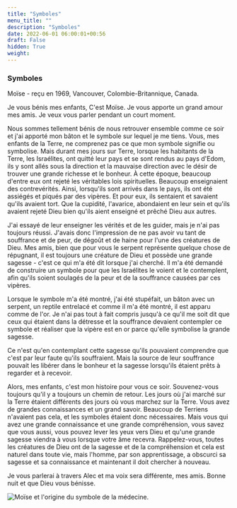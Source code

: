 ```yaml
---
title: "Symboles"
menu_title: ""
description: "Symboles"
date: 2022-06-01 06:00:01+00:56
draft: False
hidden: True
weight:
---
```

### Symboles

Moïse - reçu en 1969, Vancouver, Colombie-Britannique, Canada.

Je vous bénis mes enfants, C'est Moïse. Je vous apporte un grand amour mes amis. Je veux vous parler pendant un court moment.

Nous sommes tellement bénis de nous retrouver ensemble comme ce soir et j'ai apporté mon bâton et le symbole sur lequel je me tiens. Vous, mes enfants de la Terre, ne comprenez pas ce que mon symbole signifie ou symbolise. Mais durant mes jours sur Terre, lorsque les habitants de la Terre, les Israélites, ont quitté leur pays et se sont rendus au pays d'Edom, ils y sont allés sous la direction et la mauvaise direction avec le désir de trouver une grande richesse et le bonheur. À cette époque, beaucoup d'entre eux ont rejeté les véritables lois spirituelles. Beaucoup enseignaient des contrevérités. Ainsi, lorsqu'ils sont arrivés dans le pays, ils ont été assiégés et piqués par des vipères. Et pour eux, ils sentaient et savaient qu'ils avaient tort. Que la cupidité, l'avarice, abondaient en leur sein et qu'ils avaient rejeté Dieu bien qu'ils aient enseigné et prêché Dieu aux autres.

J'ai essayé de leur enseigner les vérités et de les guider, mais je n'ai pas toujours réussi. J'avais donc l'impression de ne pas avoir vu tant de souffrance et de peur, de dégoût et de haine pour l'une des créatures de Dieu. Mes amis, bien que pour vous le serpent représente quelque chose de répugnant, il est toujours une créature de Dieu et possède une grande sagesse - c'est ce qui m'a été dit lorsque j'ai cherché. Il m'a été demandé de construire un symbole pour que les Israélites le voient et le contemplent, afin qu'ils soient soulagés de la peur et de la souffrance causées par ces vipères.

Lorsque le symbole m'a été montré, j'ai été stupéfait, un bâton avec un serpent, un reptile entrelacé et comme il m'a été montré, il est apparu comme de l'or. Je n'ai pas tout à fait compris jusqu'à ce qu'il me soit dit que ceux qui étaient dans la détresse et la souffrance devaient contempler ce symbole et réaliser que la vipère est en or parce qu'elle symbolise la grande sagesse.

Ce n'est qu'en contemplant cette sagesse qu'ils pouvaient comprendre que c'est par leur faute qu'ils souffraient. Mais la source de leur souffrance pouvait les libérer dans le bonheur et la sagesse lorsqu'ils étaient prêts à regarder et à recevoir.

Alors, mes enfants, c'est mon histoire pour vous ce soir. Souvenez-vous toujours qu'il y a toujours un chemin de retour. Les jours où j'ai marché sur la Terre étaient différents des jours où vous marchez sur la Terre. Vous avez de grandes connaissances et un grand savoir. Beaucoup de Terriens n'avaient pas cela, et les symboles étaient donc nécessaires. Mais vous qui avez une grande connaissance et une grande compréhension, vous savez que vous aussi, vous pouvez lever les yeux vers Dieu et qu'une grande sagesse viendra à vous lorsque votre âme recevra. Rappelez-vous, toutes les créatures de Dieu ont de la sagesse et de la compréhension et cela est naturel dans toute vie, mais l'homme, par son apprentissage, a obscurci sa sagesse et sa connaissance et maintenant il doit chercher à nouveau.

Je vous parlerai à travers Alec et ma voix sera différente, mes amis. Bonne nuit et que Dieu vous bénisse.

![Moïse et l'origine du symbole de la médecine.](/fr-contemporary-messages/fr-contemporary-messages-by-date-order/fr-contemporary-messages-1969/fr-medical-symbol.png)
